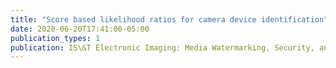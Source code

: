 ```yaml
---
title: "Score based likelihood ratios for camera device identification"
date: 2020-06-20T17:41:00-05:00
publication_types: 1
publication: IS\&T Electronic Imaging: Media Watermarking, Security, and Forensics 2020
---
```


